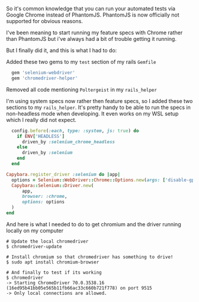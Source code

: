 So it's common knowledge that you can run your automated tests via Google Chrome instead of PhantomJS. PhantomJS is now officially not supported for obvious reasons.

I've been meaning to start running my feature specs with Chrome rather than PhantomJS but i've always had a bit of trouble getting it running.

But I finally did it, and this is what I had to do:

Added these two gems to my `test` section of my rails `Gemfile`
```ruby
  gem 'selenium-webdriver'
  gem 'chromedriver-helper'
 ```
 
Removed all code mentioning `Poltergeist` in my `rails_helper`

I'm using system specs now rather then feature specs, so I added these two sections to my `rails_helper`. It's pretty handy to be able to run the specs in non-headless mode when developing. It even works on my WSL setup which I really did not expect.

```ruby
  config.before(:each, type: :system, js: true) do
    if ENV['HEADLESS']
      driven_by :selenium_chrome_headless
    else
      driven_by :selenium
    end
  end
```

```ruby
Capybara.register_driver :selenium do |app|
  options = Selenium::WebDriver::Chrome::Options.new(args: ['disable-gpu'])
  Capybara::Selenium::Driver.new(
      app,
      browser: :chrome,
      options: options
  )
end
```

And here is what I needed to do to get chromium and the driver running locally on my computer

```shell
# Update the local chromedriver
$ chromedriver-update 

# Install chromium so that chromedriver has something to drive!
$ sudo apt install chromium-browser

# And finally to test if its working
$ chromedriver 
-> Starting ChromeDriver 70.0.3538.16 (16ed95b41bb05e565b11fb66ac33c660b721f778) on port 9515
-> Only local connections are allowed.
```
